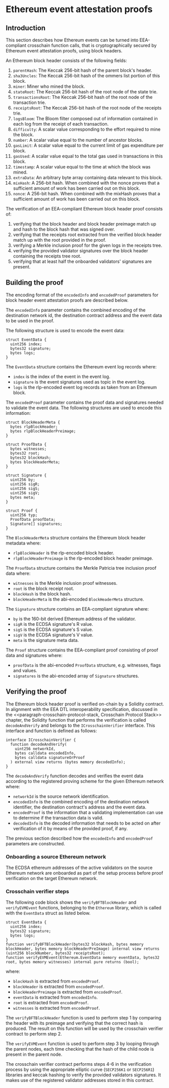 # Ethereum event attestation proofs

## Introduction

This section describes how Ethereum events can be turned into EEA-compliant crosschain function calls, that is cryptographically secured by Ethereum event attestation proofs, using block headers.

An Ethereum block header consists of the following fields:

1. `parentHash`: The Keccak 256-bit hash of the parent block's header.
2. `sha3Uncles`: The Keccak 256-bit hash of the ommers list portion of this block.
3. `miner`: Miner who mined the block.
4. `stateRoot`: The Keccak 256-bit hash of the root node of the state trie.
5. `transactionsRoot`: The Keccak 256-bit hash of the root node of the transaction trie.
6. `receiptsRoot`: The Keccak 256-bit hash of the root node of the receipts trie.
7. `logsBloom`: The Bloom filter composed out of information contained in each log from the receipt of each transaction.
8. `difficulty`: A scalar value corresponding to the effort required to mine the block.
9. `number`: A scalar value equal to the number of ancestor blocks.
10. `gasLimit`: A scalar value equal to the current limit of gas expenditure per block.
11. `gasUsed`: A scalar value equal to the total gas used in transactions in this block.
12. `timestamp`: A scalar value equal to the time at which the block was mined.
13. `extraData`: An arbitrary byte array containing data relevant to this block.
14. `mixHash`: A 256-bit hash. When combined with the nonce proves that a sufficient amount of work has been carried out on this block.
15. `nonce`: A 256-bit hash. When combined with the mixHash proves that a sufficient amount of work has been carried out on this block.

The verification of an EEA-compliant Ethereum block header proof consists of:

1. verifying that the block header and block header preimage match up and hash to the block hash that was signed over.
2. verifying that the receipts root extracted from the verified block header match up with the root provided in the proof.
3. verifying a Merkle inclusion proof for the given logs in the receipts tree.
4. verifying the provided validator signatures over the block header containing the receipts tree root.
5. verifying that at least half the onboarded validators' signatures are present.

## Building the proof

The encoding format of the `encodedInfo` and `encodedProof` parameters for  block header event attestation proofs are described below.

The `encodedInfo` parameter contains the combined encoding of the destination network id, the destination contract address and the event data to be used in the proof.

The following structure is used to encode the event data:

```solidity
struct EventData {
  uint256 index;
  bytes32 signature;
  bytes logs;
}
```
The `EventData` structure contains the Ethereum event log records where:

* `index` is the index of the event in the event log.
* `signature` is the event signatures used as topic in the event log.
* `logs` is the rlp-encoded event log records as taken from an Ethereum block.

The `encodedProof` parameter contains the proof data and signatures needed to validate the event data. The following structures are used to encode this information:

```solidity
struct BlockHeaderMeta {
  bytes rlpBlockHeader;
  bytes rlpBlockHeaderPreimage;
}

struct ProofData {
  bytes witnesses;
  bytes32 root;
  bytes32 blockHash;
  bytes blockHeaderMeta;
}

struct Signature {
  uint256 by;
  uint256 sigR;
  uint256 sigS;
  uint256 sigV;
  bytes meta;
}

struct Proof {
  uint256 typ;
  ProofData proofData;
  Signature[] signatures;
}
```
The `BlockHeaderMeta` structure contains the Ethereum block header metadata where:

* `rlpBlockHeader` is the rlp-encoded block header.
* `rlpBlockHeaderPreimage` is the rlp-encoded block header preimage.

The `ProofData` structure contains the Merkle Patricia tree inclusion proof data where:

* `witnesses` is the Merkle inclusion proof witnesses.
* `root` is the block receipt root.
* `blockHash` is the block hash.
* `blockHeaderMeta` is the abi-encoded `BlockHeaderMeta` structure.

The `Signature` structure contains an EEA-compliant signature where:

* `by` is the 160-bit derived Ethereum address of the validator.
* `sigR` is the ECDSA signature's R value.
* `sigS` is the ECDSA signature's S value.
* `sigV` is the ECDSA signature's V value.
* `meta` is the signature meta data.

The `Proof` structure contains the EEA-compliant proof consisting of proof data and signatures where:

* `proofData` is the abi-encoded `ProofData` structure, e.g. witnesses, flags and values.
* `signatures` is the abi-encoded array of `Signature` structures.

## Verifying the proof

The Ethereum block header proof is verified on-chain by a Solidity contract. In alignment with the EEA DTL interoperability specification, discussed in the <<paragraph-crosschain-protocol-stack, Crosschain Protocol Stack>> chapter, the Solidity function that performs the verification is called `decodeAndVerify` and belongs to the `ICrosschainVerifier` interface. This interface and function is defined as follows:

```solidity
interface ICrosschainVerifier {
  function decodeAndVerify(
    uint256 networkId,
    bytes calldata encodedInfo,
    bytes calldata signatureOrProof
  ) external view returns (bytes memory decodedInfo);
}
```
The `decodeAndVerify` function decodes and verifies the event data according to the registered proving scheme for the given Ethereum network where:

* `networkId` is the source network identification.
* `encodedInfo` is the combined encoding of the destination network identifier, the destination contract's address and the event data.
* `encodedProof` is the information that a validating implementation can use to determine if the transaction data is valid.
* `decodedInfo` is the decoded information that needs to be acted on after verification of it by means of the provided proof, if any.

The previous section described how the `encodedInfo` and `encodedProof` parameters are constructed.

### Onboarding a source Ethereum network

The ECDSA ethereum addresses of the active validators on the source Ethereum network are onboarded as part of the setup process before proof verification on the target Ethereum network. 

### Crosschain verifier steps

The following code block shows the `verifyBFTBlockHeader` and `verifyEVMEvent` functions, belonging to the `Ethereum` library, which is called with the `EventData` struct as listed below.
```solidity
struct EventData {
  uint256 index;
  bytes32 signature;
  bytes logs;
}
function verifyBFTBlockHeader(bytes32 blockHash, bytes memory blockHeader, bytes memory blockHeaderPreImage) internal view returns (uint256 blockNumber, bytes32 receiptsRoot);
function verifyEVMEvent(Ethereum.EventData memory eventData, bytes32 root, bytes memory witnesses) internal pure returns (bool);
```
where:

* `blockHash` is extracted from `encodedProof`.
* `blockHeader` is extracted from `encodedProof`.
* `blockHeaderPreimage` is extracted from `encodedProof`.
* `eventData` is extracted from `encodedInfo`.
* `root` is extracted from `encodedProof`.
* `witnesses` is extracted from `encodedProof`.

The `verifyBFTBlockHeader` function is used to perform step 1 by comparing the header with its preimage and verifying that the correct hash is produced. The result on this function will be used by the crosschain verifier contract to perform step 2.

The `verifyEVMEvent` function is used to perform step 3 by looping through the parent nodes, each time checking that the hash of the child node is present in the parent node.

The crosschain verifier contract performs steps 4-6 in the verification process by using the appropriate elliptic curve (`SECP256K1` or `SECP256R1`) libraries and keccak hashing to verify the provided validators signatures. It makes use of the registered validator addresses stored in this contract.


